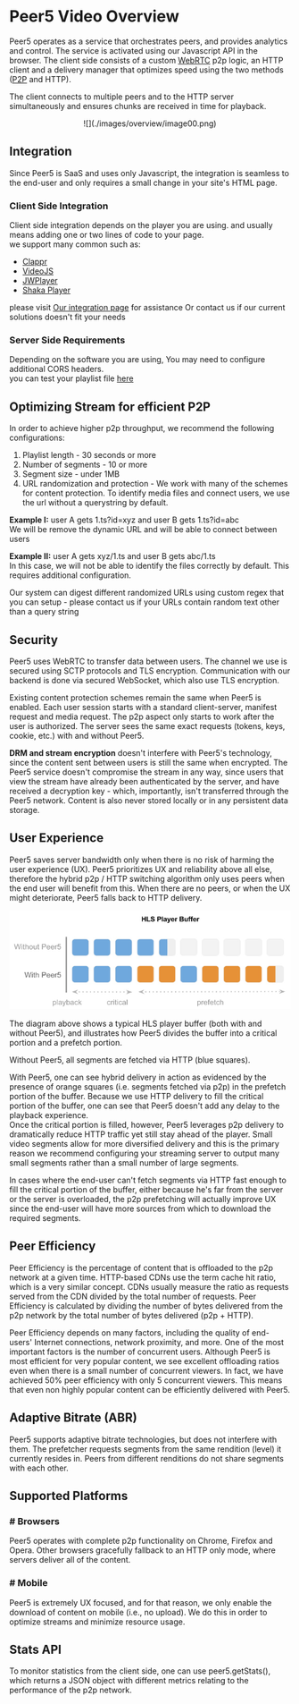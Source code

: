 # Peer5 Video Overview

Peer5 operates as a service that orchestrates peers, and provides analytics and control.
The service is activated using our Javascript API in the browser.
The client side consists of a custom [WebRTC](http://webtrc.org) p2p logic,
an HTTP client and a delivery manager that optimizes speed using the two methods ([P2P](https://en.wikipedia.org/wiki/Peer-to-peer) and HTTP).

The client connects to multiple peers and to the HTTP server simultaneously and ensures chunks are received in time for playback. 

<center>![](./images/overview/image00.png)</center>

## Integration

Since Peer5 is SaaS and uses only Javascript, the integration is seamless to the end-user and only requires a small change in your site's HTML page.


### Client Side Integration

Client side integration depends on the player you are using. and usually means adding one or two lines of code to your page.  
we support many common such as:

- [Clappr](players/clappr/)
- [VideoJS](players/videojs/)
- [JWPlayer](players/jwplayer-7/)
- [Shaka Player](players/shaka-player/)

please visit [Our integration page](https://app.peer5.com/integration) for assistance
Or contact us if our current solutions doesn't fit your needs


### Server Side Requirements

Depending on the software you are using, You may need to configure additional CORS headers.  
you can test your playlist file [here](https://app.peer5.com/integration)
 
## Optimizing Stream for efficient P2P

In order to achieve higher p2p throughput, we recommend the following configurations:

1. Playlist length - 30 seconds or more
2. Number of segments - 10 or more
3. Segment size - under 1MB 
4. URL randomization and protection - We work with many of the schemes for content protection.
To identify media files and connect users, we use the url without a querystring by default. 

**Example I:** user A gets 1.ts?id=xyz and user B gets 1.ts?id=abc  
We will be remove the dynamic URL and will be able to connect between users

**Example II:** user A gets xyz/1.ts and user B gets abc/1.ts  
In this case, we will not be able to identify the files correctly by default. This requires additional configuration.
	
Our system can digest different randomized URLs using custom regex that you can setup - please contact us if your URLs contain random text other than a query string


## Security

Peer5 uses WebRTC to transfer data between users. The channel we use is secured using SCTP protocols and TLS encryption.
Communication with our backend is done via secured WebSocket, which also use TLS encryption.

Existing content protection schemes remain the same when Peer5 is enabled. Each user session starts with a standard client-server,
manifest request and media request. The p2p aspect only starts to work after the user is authorized.
The server sees the same exact requests (tokens, keys, cookie, etc.) with and without Peer5.

**DRM and stream encryption** doesn't interfere with Peer5's technology, since the content sent 
between users is still the same when encrypted. The Peer5 service doesn't compromise the stream in any way,
since users that view the stream have already been authenticated by the server, and have received a decryption key - which,
importantly, isn't transferred through the Peer5 network. Content is also never stored locally or in any persistent data storage.

## User Experience
Peer5 saves server bandwidth only when there is no risk of harming the user experience (UX).
Peer5 prioritizes UX and reliability above all else, therefore the hybrid p2p / HTTP switching algorithm
only uses peers when the end user will benefit from this. When there are no peers,
or when the UX might deteriorate, Peer5 falls back to HTTP delivery.

![](./images/overview/image01.png)


The diagram above shows a typical HLS player buffer (both with and without Peer5),
and illustrates how Peer5 divides the buffer into a critical portion and a prefetch portion.

Without Peer5, all segments are fetched via HTTP (blue squares).

With Peer5, one can see hybrid delivery in action as evidenced by the presence of 
orange squares (i.e. segments fetched via p2p) in the prefetch portion of the buffer.
Because we use HTTP delivery to fill the critical portion of the buffer,
one can see that Peer5 doesn't add any delay to the playback experience.  
Once the critical portion is filled, however, Peer5 leverages p2p delivery to dramatically 
reduce HTTP traffic yet still stay ahead of the player. Small video segments allow for more diversified 
delivery and this is the primary reason we recommend configuring your streaming server to output 
many small segments rather than a small number of large segments.

In cases where the end-user can't fetch segments via HTTP fast enough to fill the critical portion of the buffer,
either because he's far from the server or the server is overloaded,
the p2p prefetching will actually improve UX since the end-user will have more sources from which to download the required segments.



## Peer Efficiency
Peer Efficiency is the percentage of content that is offloaded to the p2p network at a given time.
HTTP-based CDNs use the term cache hit ratio, which is a very similar concept.
CDNs usually measure the ratio as requests served from the CDN divided by the total number of requests.
Peer Efficiency is calculated by dividing the number of bytes delivered from the p2p network by the total number of bytes delivered (p2p + HTTP).

Peer Efficiency depends on many factors, including the quality of end-users' Internet connections,
network proximity, and more. One of the most important factors is the number of concurrent users.
Although Peer5 is most efficient for very popular content, we see excellent offloading ratios even
when there is a small number of concurrent viewers. In fact, we have achieved 50% peer efficiency with only 5 concurrent viewers.
This means that even non highly popular content can be efficiently delivered with Peer5.

## Adaptive Bitrate (ABR)
Peer5 supports adaptive bitrate technologies, but does not interfere with them. 
The prefetcher requests segments from the same rendition (level) it currently resides in.
Peers from different renditions do not share segments with each other.

## Supported Platforms

### # Browsers
Peer5 operates with complete p2p functionality on Chrome, Firefox and Opera.
 Other browsers gracefully fallback to an HTTP only mode, where servers deliver all of the content.

### # Mobile
Peer5 is extremely UX focused, and for that reason, we only enable the download of content on mobile (i.e., no upload).
 We do this in order to optimize streams and minimize resource usage. 

## Stats API
To monitor statistics from the client side, one can use peer5.getStats(),
 which returns a JSON object with different metrics relating to the performance of the p2p network.
